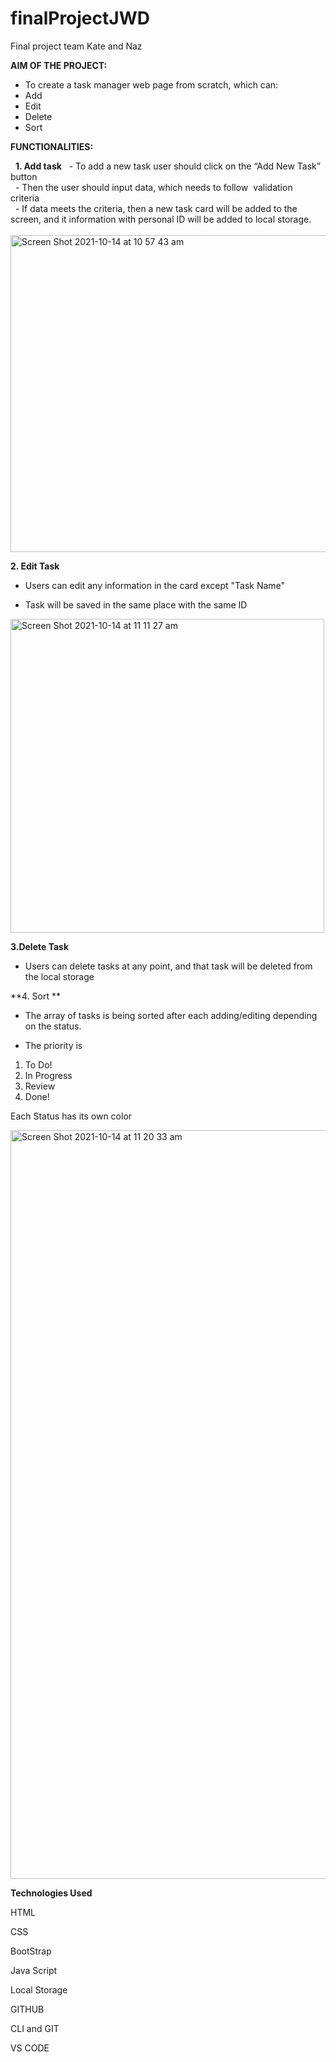 # finalProjectJWD
Final project team Kate and Naz


**AIM OF THE PROJECT:**
* To create a task manager web page from scratch, which can:
* Add
* Edit
* Delete 
* Sort


**FUNCTIONALITIES:**


 
 **1. Add task**
  -  To add a new task user should click on the “Add New Task” button
    
  -  Then the user should input data, which needs to follow  validation criteria 
    
  -  If data meets the criteria, then a new task card will be added to the screen, and it information with personal ID will be added to local storage.
    
  
  <img width="507" alt="Screen Shot 2021-10-14 at 10 57 43 am" src="https://user-images.githubusercontent.com/85598420/137228698-605916b4-bc06-42f8-b502-a3463fb52d6b.png">

**2. Edit Task**
- Users can edit any information in the card except "Task Name"

- Task will be saved in the same place with the same ID

<img width="502" alt="Screen Shot 2021-10-14 at 11 11 27 am" src="https://user-images.githubusercontent.com/85598420/137229563-3620ba5c-f224-4599-b0bb-6e792eda7607.png">


**3.Delete Task**

-  Users can delete tasks at any point, and that task will be deleted from the local storage 

**4. Sort **

- The array of tasks is being sorted after each adding/editing depending on the status.

- The priority is 
1. To Do! 
2. In Progress
3. Review
4. Done!

Each Status has its own color

<img width="1198" alt="Screen Shot 2021-10-14 at 11 20 33 am" src="https://user-images.githubusercontent.com/85598420/137230501-cd8a4de6-a7e5-4ea5-92d7-c01827294080.png">



**Technologies Used**

HTML

CSS

BootStrap

Java Script

Local Storage

GITHUB

CLI and GIT

VS CODE







